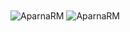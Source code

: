 
<img align="center" src="https://github-readme-stats.vercel.app/api?username=AparnaRM&show_icons=true&theme=dracula" alt="AparnaRM"/>
<img align="center" src="https://github-readme-stats.vercel.app/api/top-langs/?username=AparnaRM&layout=compact" alt="AparnaRM" /></br>
